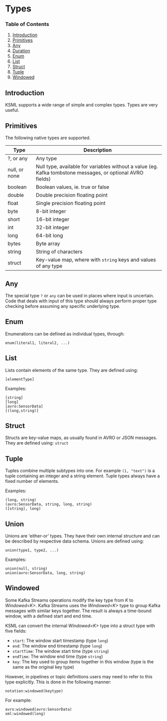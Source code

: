 # Types

### Table of Contents

1. [Introduction](#introduction)
1. [Primitives](#primitives)
1. [Any](#any)
1. [Duration](#duration)
1. [Enum](#enum)
1. [List](#list)
1. [Struct](#struct)
1. [Tuple](#tuple)
1. [Windowed](#windowed)

## Introduction

KSML supports a wide range of simple and complex types.
Types are very useful.

## Primitives

The following native types are supported.

| Type          | Description                                                                                                |
|---------------|------------------------------------------------------------------------------------------------------------|
| ?, or any     | Any type                                                                                                   |
| null, or none | Null type, available for variables without a value (eg. Kafka tombstone messages, or optional AVRO fields) |
| boolean       | Boolean values, ie. true or false                                                                          |
| double        | Double precision floating point                                                                            |
| float         | Single precision floating point                                                                            |
| byte          | 8-bit integer                                                                                              |
| short         | 16-bit integer                                                                                             |
| int           | 32-bit integer                                                                                             |
| long          | 64-bit long                                                                                                |
| bytes         | Byte array                                                                                                 |
| string        | String of characters                                                                                       |
| struct        | Key-value map, where with `string` keys and values of any type                                             |

## Any

The special type `?` or `any` can be used in places where input is uncertain. Code that deals
with input of this type should always perform proper type checking before assuming
any specific underlying type.

## Enum

Enumerations can be defined as individual types, through:

```
enum(literal1, literal2, ...)
```

## List

Lists contain elements of the same type. They are defined using:

```
[elementType]
```

Examples:

```
[string]
[long]
[avro:SensorData]
[(long,string)]
```

## Struct

Structs are key-value maps, as usually found in AVRO or JSON messages. They are defined
using:
```struct```

## Tuple

Tuples combine multiple subtypes into one. For example `(1, "text")` is a tuple containing an integer and a string
element.
Tuple types always have a fixed number of elements.

Examples:

```
(long, string)
(avro:SensorData, string, long, string)
([string], long)
```

## Union

Unions are 'either-or' types. They have their own internal structure and can be described
by respective data schema. Unions are defined using:

```
union(type1, type2, ...)
```

Examples:

```
union(null, string)
union(avro:SensorData, long, string)
```

## Windowed

Some Kafka Streams operations modify the key type from _K_ to _Windowed\<K>_. Kafka Streams uses the
_Windowed\<K>_ type to group Kafka messages with similar keys together. The result is always a time-bound
window, with a defined start and end time.

KSML can convert the internal _Windowed\<K>_ type into a struct type with five fields:

* `start`: The window start timestamp (type `long`)
* `end`: The window end timestamp (type `long`)
* `startTime`: The window start time (type `string`)
* `endTime`: The window end time (type `string`)
* `key`: The key used to group items together in this window (type is the same as the original key type)

However, in pipelines or topic definitions users may need to refer to this type explicitly. This
is done in the following manner:

```
notation:windowed(keytype)
```

For example:

```
avro:windowed(avro:SensorData)
xml:windowed(long)
```
